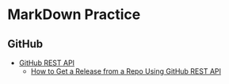 # MarkDown Practice

## GitHub

* [GitHub REST API](https://docs.github.com/en/rest)
    * [How to Get a Release from a Repo Using GitHub REST API](<./How to Get a Release from a Repo Using GitHub REST API.md>)
